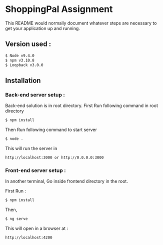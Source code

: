 # ShoppingPal Assignment

This README would normally document whatever steps are necessary to get your application up and running.

## Version used :
```sh
$ Node v9.4.0
$ npm v3.10.8
$ Loopback v3.0.0
```

## Installation

### Back-end server setup : 

 Back-end solution is in root directory.
First Run following command in root directory
   ```sh
$ npm install
```

Then Run following command to start server 
   ```sh
$ node .
```
This will run the server in
```sh
http://localhost:3000 or http://0.0.0.0:3000
```

### Front-end server setup : 
In another terminal,
Go inside frontend directory in the root.

First Run : 
   ```sh
$ npm install
```
Then,
   ```sh
$ ng serve
```
This will open in a browser at :
```sh
http://localhost:4200
```
